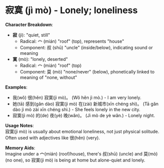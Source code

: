 # **寂寞 (jì mò) - Lonely; loneliness**

**Character Breakdown**:  
- **寂** (jì): "quiet, still"
  - Radical: 宀 (mián) "roof" (top), represents "house"
  - Component: 叔 (shū) "uncle" (inside/below), indicating sound or meaning  
- **寞** (mò): "lonely, deserted"
  - Radical: 宀 (mián) "roof" (top)
  - Component: 莫 (mò) "none/never" (below), phonetically linked to meaning of "none, without"

**Examples**:  
- 我(wǒ) 很(hěn) 寂寞(jì mò)。 (Wǒ hěn jì mò.) - I am very lonely.  
- 她(tā) 感到(gǎn dào) 寂寞(jì mò) 在(zài) 新城市(xīn chéng shì)。 (Tā gǎn dào jì mò zài xīn chéng shì.) - She feels lonely in the new city.  
- 寂寞(jì mò) 的(de) 夜(yè) 晚(wǎn)。 (Jì mò de yè wǎn.) - Lonely night.

**Usage Notes**:  
寂寞(jì mò) is usually about emotional loneliness, not just physical solitude. Often used with adjectives like 很(hěn) (very).

**Memory Aids**:  
Imagine under a 宀(mián) (roof/house), there's 叔(shū) (uncle) and 莫(mò) (no one), so 寂寞(jì mò) is being at home but alone-quiet and lonely.
